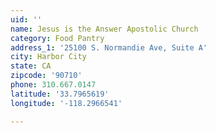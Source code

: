 ```yaml
---
uid: ''
name: Jesus is the Answer Apostolic Church
category: Food Pantry
address_1: '25100 S. Normandie Ave, Suite A'
city: Harbor City
state: CA
zipcode: '90710'
phone: 310.667.0147
latitude: '33.7965619'
longitude: '-118.2966541'

---
```

